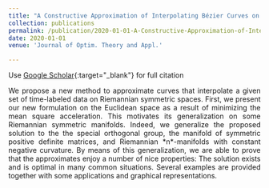 ```yaml
---
title: "A Constructive Approximation of Interpolating Bézier Curves on Riemannian Symmetric Spaces"
collection: publications
permalink: /publication/2020-01-01-A-Constructive-Approximation-of-Interpolating-Bezier-Curves-on-Riemannian-Symmetric-Spaces
date: 2020-01-01
venue: 'Journal of Optim. Theory and Appl.'

---
```

Use [Google Scholar](https://scholar.google.com/scholar?q=A+Constructive+Approximation+of+Interpolating+B&#x27;ezier+Curves+on+Riemannian+Symmetric+Spaces){:target="_blank"} for full citation

<p align="justify">
 We propose a new method to approximate curves that interpolate a given 
set of time-labeled data on Riemannian symmetric spaces. First, we 
present our new formulation on the Euclidean space as a result of 
minimizing the mean square acceleration. This motivates its 
generalization on some Riemannian symmetric manifolds. Indeed, we 
generalize the proposed solution to the the special orthogonal group, 
the manifold of symmetric positive definite matrices, and Riemannian *n*-manifolds
 with constant negative curvature. By means of this generalization, we 
are able to prove that the approximates enjoy a number of nice 
properties: The solution exists and is optimal in many common 
situations. Several examples are provided together with some 
applications and graphical representations.
</p>

